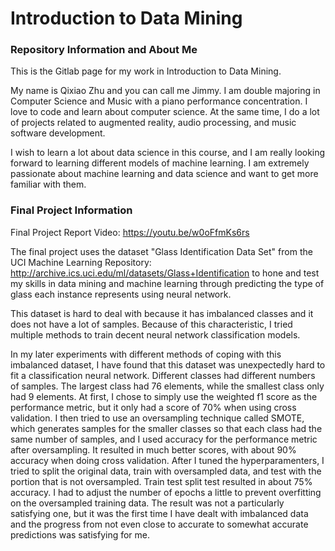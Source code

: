 # Introduction to Data Mining

### Repository Information and About Me ###
This is the Gitlab page for my work in Introduction to Data Mining. <br>

My name is Qixiao Zhu and you can call me Jimmy.
I am double majoring in Computer Science and Music with a 
piano performance concentration. I love to code and learn
about computer science. At the same time, I do a lot of projects
related to augmented reality, audio processing, and music software development. <br>

I wish to learn a lot about data science in this course, and I am really looking
forward to learning different models of machine learning. I am extremely passionate
about machine learning and data science and want to get more familiar with them.

### Final Project Information ###
Final Project Report Video: https://youtu.be/w0oFfmKs6rs <br>

The final project uses the dataset "Glass Identification Data Set" from the 
UCI Machine Learning Repository: http://archive.ics.uci.edu/ml/datasets/Glass+Identification
to hone and test my skills in data mining and machine learning through predicting the type
of glass each instance represents using neural network. <br>

This dataset is hard to deal with because it has imbalanced classes and it does not have a lot 
of samples. Because of this characteristic, I tried multiple methods to train decent neural network
classification models. <br>

In my later experiments with different methods of coping with this imbalanced dataset, I have
found that this dataset was unexpectedly hard to fit a classification neural network. Different
classes had different numbers of samples. The largest class had 76 elements, while the smallest
class only had 9 elements. At first, I chose to simply use the weighted f1 score as 
the performance metric, but it only had a score of 70% when using cross validation. I  then tried 
to use an oversampling technique called SMOTE, which generates samples for the smaller classes so
that each class had the same number of samples, and I used accuracy for the performance metric after
oversampling. It resulted in much better scores, with about 90% accuracy when doing cross validation.
After I tuned the hyperparamenters, I tried to split the original data, train with oversampled data, 
and test with the portion that is not oversampled. Train test split test resulted in about 75% accuracy. 
I had to adjust the number of epochs a little to prevent overfitting on the oversampled training data. 
The result was not a particularly satisfying one, but it was the first time I have dealt with 
imbalanced data and the progress from not even close to accurate to somewhat accurate predictions was 
satisfying for me.